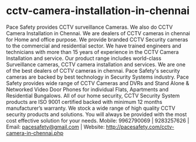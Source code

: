 # cctv-camera-installation-in-chennai
Pace Safety provides CCTV surveillance Cameras. We also do CCTV Camera Installation in Chennai. We are dealers of CCTV cameras in chennai for Home and office purpose.
We provide branded CCTV Security cameras to the commercial and residential sector. We have trained engineers and technicians with more than 15 years of experience in the CCTV Camera Installation and service. Our product range includes world-class Surveillance cameras, CCTV camera installation and services.
We are one of the best dealers of CCTV cameras in chennai. Pace Safety's security cameras are backed by best technology in Security Systems industry. Pace Safety provides wide range of CCTV Cameras and DVRs and Stand Alone & Networked Video Door Phones for individual Flats, Apartments and Residential Bungalows.
All of our home security, CCTV Security System products are ISO 9001 certified backed with minimum 12 months manufacturer’s warranty. We stock a wide range of high quality CCTV security products and solutions. You will always be provided with the most cost effective solution for your needs.
Mobile: 9962790069 | 9283257626 | Email: pacesafety@gmail.com | Website: http://pacesafety.com/cctv-camera-in-chennai.php
